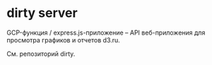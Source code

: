 # dirty server

GCP-функция / express.js-приложение – API веб-приложения для просмотра графиков и отчетов d3.ru. 

См. репозиторий dirty.